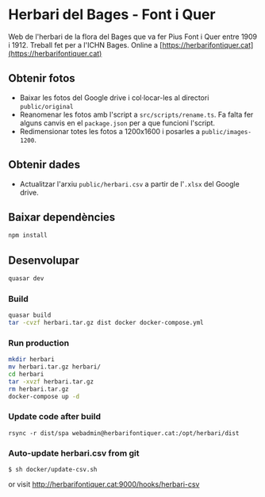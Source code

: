 # Herbari del Bages - Font i Quer

Web de l'herbari de la flora del Bages que va fer Pius Font i Quer entre 1909 i 1912. Treball fet per a l'ICHN Bages. Online a [https://herbarifontiquer.cat](https://herbarifontiquer.cat)

## Obtenir fotos
 - Baixar les fotos del Google drive i col·locar-les al directori `public/original`
 - Reanomenar les fotos amb l'script a `src/scripts/rename.ts`. Fa falta fer alguns canvis en el `package.json` per a que funcioni l'script.
 - Redimensionar totes les fotos a 1200x1600 i posarles a `public/images-1200`.

## Obtenir dades
 - Actualitzar l'arxiu `public/herbari.csv` a partir de l'`.xlsx` del Google drive.

## Baixar dependències
```bash
npm install
```

## Desenvolupar
```bash
quasar dev
```

### Build
```bash
quasar build
tar -cvzf herbari.tar.gz dist docker docker-compose.yml
```
### Run production
```bash
mkdir herbari
mv herbari.tar.gz herbari/
cd herbari
tar -xvzf herbari.tar.gz
rm herbari.tar.gz
docker-compose up -d
```

### Update code after build
```
rsync -r dist/spa webadmin@herbarifontiquer.cat:/opt/herbari/dist 
```
### Auto-update herbari.csv from git
```
$ sh docker/update-csv.sh
``` 
or visit http://herbarifontiquer.cat:9000/hooks/herbari-csv



